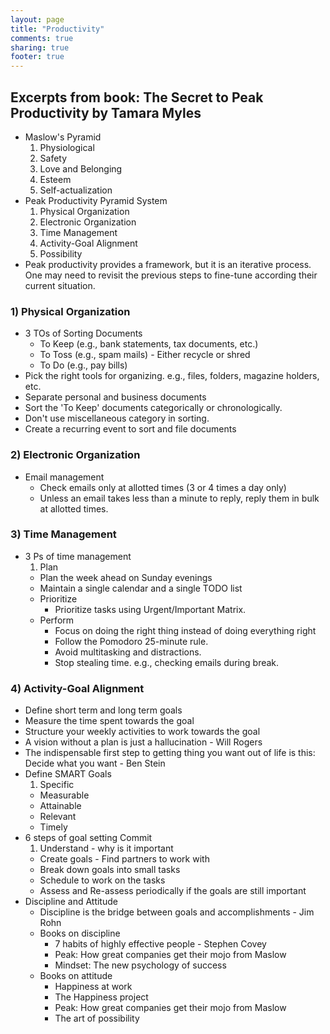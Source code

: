 ```yaml
---
layout: page
title: "Productivity"
comments: true
sharing: true
footer: true
---
```



## Excerpts from book: The Secret to Peak Productivity by Tamara Myles

* Maslow's Pyramid
  1. Physiological
  2. Safety
  3. Love and Belonging
  4. Esteem
  5. Self-actualization
* Peak Productivity Pyramid System
  1. Physical Organization
  2. Electronic Organization
  3. Time Management
  4. Activity-Goal Alignment
  5. Possibility
* Peak productivity provides a framework, but it is an iterative process. One may need to revisit the previous steps to fine-tune according their current situation.

### 1) Physical Organization

* 3 TOs of Sorting Documents
  * To Keep (e.g., bank statements, tax documents, etc.)
  * To Toss (e.g., spam mails) - Either recycle or shred 
  * To Do (e.g., pay bills)
* Pick the right tools for organizing. e.g., files, folders, magazine holders, etc.
* Separate personal and business documents
* Sort the 'To Keep' documents categorically or chronologically. 
* Don't use miscellaneous category in sorting.
* Create a recurring event to sort and file documents

### 2) Electronic Organization
* Email management
  * Check emails only at allotted times (3 or 4 times a day only)
  * Unless an email takes less than a minute to reply, reply them in bulk at allotted times.

### 3) Time Management

* 3 Ps of time management
  1. Plan
    * Plan the week ahead on Sunday evenings 
    * Maintain a single calendar and a single TODO list
  * Prioritize
    * Prioritize tasks using Urgent/Important Matrix.
  * Perform
    * Focus on doing the right thing instead of doing everything right
    * Follow the Pomodoro 25-minute rule.
    * Avoid multitasking and distractions.
    * Stop stealing time. e.g., checking emails during break.

### 4) Activity-Goal Alignment

* Define short term and long term goals
* Measure the time spent towards the goal
* Structure your weekly activities to work towards the goal
* A vision without a plan is just a hallucination - Will Rogers
* The indispensable first step to getting thing you want out of life is this: Decide what you want - Ben Stein
* Define SMART Goals
  1. Specific
  * Measurable
  * Attainable
  * Relevant
  * Timely
* 6 steps of goal setting
Commit
  1. Understand - why is it important
  * Create goals - Find partners to work with
  * Break down goals into small tasks
  * Schedule to work on the tasks
  * Assess and Re-assess periodically if the goals are still important
* Discipline and Attitude
  * Discipline is the bridge between goals and accomplishments - Jim Rohn
  * Books on discipline
    * 7 habits of highly effective people - Stephen Covey
    * Peak: How great companies get their mojo from Maslow
    * Mindset: The new psychology of success
  * Books on attitude
    * Happiness at work
    * The Happiness project
    * Peak: How great companies get their mojo from Maslow
    * The art of possibility
